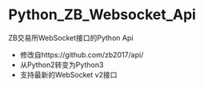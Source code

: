 # Python_ZB_Websocket_Api

ZB交易所WebSocket接口的Python Api

- 修改自https://github.com/zb2017/api/
- 从Python2转变为Python3
- 支持最新的WebSocket v2接口

